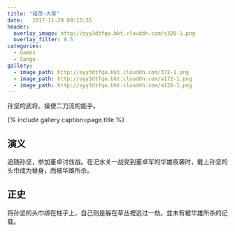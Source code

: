 ```yaml
---
title: "祖茂·大荣"
date:   2017-11-29 08:15:35
header:
  overlay_image: http://oyy3dtfqo.bkt.clouddn.com/s320-1.png
  overlay_filter: 0.5
categories:
  - Games
  - Sango
gallery:
  - image_path: http://oyy3dtfqo.bkt.clouddn.com/372-1.png
  - image_path: http://oyy3dtfqo.bkt.clouddn.com/a172-1.png
  - image_path: http://oyy3dtfqo.bkt.clouddn.com/a126-1.png
---
```


孙坚的武将。操使二刀流的能手。

{% include gallery caption=page.title %}

## 演义

追随孙坚，参加董卓讨伐战。在汜水关一战受到董卓军的华雄夜袭时，戴上孙坚的头巾成为替身，而被华雄所杀。

## 正史

将孙坚的头巾绑在柱子上，自己则是躲在草丛裡逃过一劫。並未有被华雄所杀的记载。